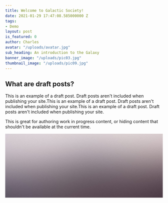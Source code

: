 ```yaml
---
title: Welcome to Galactic Society!
date: 2021-01-29 17:47:08.585000000 Z
tags:
- Demo
layout: post
is_featured: 0
author: Charles
avatar: "/uploads/avatar.jpg"
sub_heading: An introduction to the Galaxy
banner_image: "/uploads/pic03.jpg"
thumbnail_image: "/uploads/pic09.jpg"
---
```


## What are draft posts?

This is an example of a draft post. Draft posts aren't included when publishing your site.This is an example of a draft post. Draft posts aren't included when publishing your site.This is an example of a draft post. Draft posts aren't included when publishing your site.

This is great for authoring work in progress content, or hiding content that shouldn't be available at the current time.

![](/uploads/pic02.jpg)
